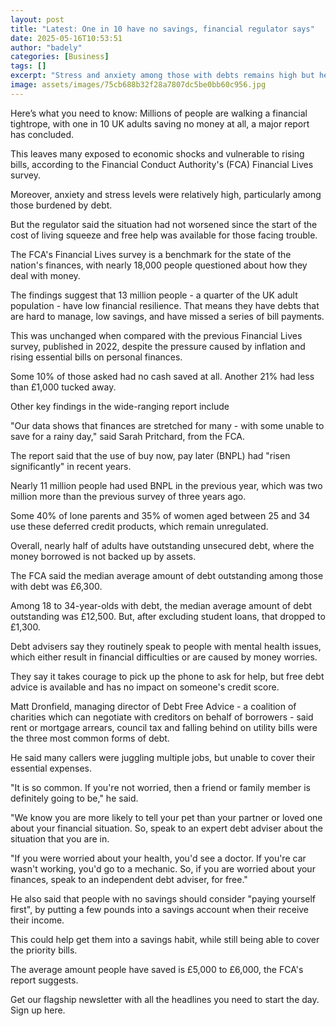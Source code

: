 ```yaml
---
layout: post
title: "Latest: One in 10 have no savings, financial regulator says"
date: 2025-05-16T10:53:51
author: "badely"
categories: [Business]
tags: []
excerpt: "Stress and anxiety among those with debts remains high but help is available, a major survey finds."
image: assets/images/75cb688b32f28a7807dc5be0bb60c956.jpg
---
```


Here’s what you need to know: Millions of people are walking a financial tightrope, with one in 10 UK adults saving no money at all, a major report has concluded.

This leaves many exposed to economic shocks and vulnerable to rising bills, according to the Financial Conduct Authority's (FCA) Financial Lives survey.

Moreover, anxiety and stress levels were relatively high, particularly among those burdened by debt.

But the regulator said the situation had not worsened since the start of the cost of living squeeze and free help was available for those facing trouble.

The FCA's Financial Lives survey is a benchmark for the state of the nation's finances, with nearly 18,000 people questioned about how they deal with money.

The findings suggest that 13 million people - a quarter of the UK adult population - have low financial resilience. That means they have debts that are hard to manage, low savings, and have missed a series of bill payments.

This was unchanged when compared with the previous Financial Lives survey, published in 2022, despite the pressure caused by inflation and rising essential bills on personal finances.

Some 10% of those asked had no cash saved at all. Another 21% had less than £1,000 tucked away.

Other key findings in the wide-ranging report include

"Our data shows that finances are stretched for many - with some unable to save for a rainy day," said Sarah Pritchard, from the FCA.

The report said that the use of buy now, pay later (BNPL) had "risen significantly" in recent years.

Nearly 11 million people had used BNPL in the previous year, which was two million more than the previous survey of three years ago.

Some 40% of lone parents and 35% of women aged between 25 and 34 use these deferred credit products, which remain unregulated.

Overall, nearly half of adults have outstanding unsecured debt, where the money borrowed is not backed up by assets.

The FCA said the median average amount of debt outstanding among those with debt was £6,300. 

Among 18 to 34-year-olds with debt, the median average amount of debt outstanding was £12,500. But, after excluding student loans, that dropped to £1,300.

Debt advisers say they routinely speak to people with mental health issues, which either result in financial difficulties or are caused by money worries.

They say it takes courage to pick up the phone to ask for help, but free debt advice is available and has no impact on someone's credit score.

Matt Dronfield, managing director of Debt Free Advice - a coalition of charities which can negotiate with creditors on behalf of borrowers - said rent or mortgage arrears, council tax and falling behind on utility bills were the three most common forms of debt. 

He said many callers were juggling multiple jobs, but unable to cover their essential expenses.

"It is so common. If you're not worried, then a friend or family member is definitely going to be," he said.

"We know you are more likely to tell your pet than your partner or loved one about your financial situation. So, speak to an expert debt adviser about the situation that you are in.

"If you were worried about your health, you'd see a doctor. If you're car wasn't working, you'd go to a mechanic. So, if you are worried about your finances, speak to an independent debt adviser, for free."

He also said that people with no savings should consider "paying yourself first", by putting a few pounds into a savings account when their receive their income.

This could help get them into a savings habit, while still being able to cover the priority bills.

The average amount people have saved is £5,000 to £6,000, the FCA's report suggests.

Get our flagship newsletter with all the headlines you need to start the day. Sign up here.

